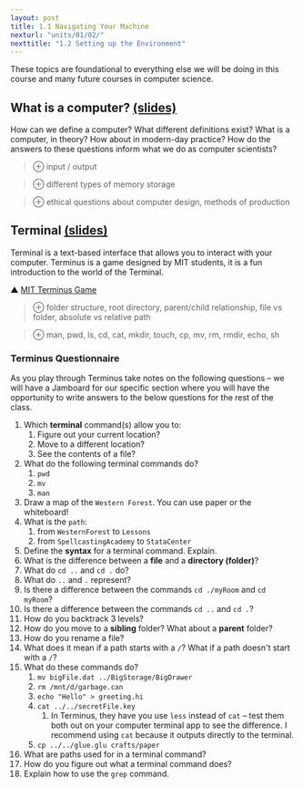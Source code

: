 ```yaml
---
layout: post
title: 1.1 Navigating Your Machine
nexturl: "units/01/02/"
nexttitle: "1.2 Setting up the Environment"
---
```

These topics are foundational to everything else we will be doing in this course and many future courses in computer science.

## What is a computer? [(slides)][c slides]
How can we define a computer? What different definitions exist? What is a computer, in theory? How about in modern-day practice? How do the answers to these questions inform what we do as computer scientists?

> ⊕ input / output

> ⊕ different types of memory storage

> ⊕ ethical questions about computer design, methods of production

## Terminal [(slides)][t slides]
Terminal is a text-based interface that allows you to interact with your computer. Terminus is a game designed by MIT students, it is a fun introduction to the world of the Terminal.

▲ [MIT Terminus Game](https://web.mit.edu/mprat/Public/web/Terminus/Web/main.html)

> ⊕ folder structure, root directory, parent/child relationship, file vs folder, absolute vs relative path

> ⊕ man, pwd, ls, cd, cat, mkdir, touch, cp, mv, rm, rmdir, echo, sh

### Terminus Questionnaire

As you play through Terminus take notes on the following questions – we will have a Jamboard for our specific section where you will have the opportunity to write answers to the below questions for the rest of the class.

1. Which **terminal** command(s) allow you to:
    1. Figure out your current location?
    1. Move to a different location?
    1. See the contents of a file?
1. What do the following terminal commands do?
    1. `pwd`
    1. `mv`
    1. `man`
1. Draw a map of the `Western Forest`. You can use paper or the whiteboard!
1. What is the `path`:
    1. from `WesternForest` to `Lessons`
    1. from `SpellcastingAcademy` to `StataCenter`
1. Define the **syntax** for a terminal command. Explain.
1. What is the difference between a **file** and a **directory (folder)**?
1. What do `cd ..` and `cd .` do?
1. What do `..` and `.` represent?
1. Is there a difference between the commands `cd ./myRoom` and `cd myRoom`?
1. Is there a difference between the commands `cd ..` and `cd .`?
1. How do you backtrack 3 levels?
1. How do you move to a **sibling** folder? What about a **parent** folder?
1. How do you rename a file?
1. What does it mean if a path starts with a `/`? What if a path doesn't start with a `/`?
1. What do these commands do?
    1. `mv bigFile.dat ../BigStorage/BigDrawer`
    1. `rm /mnt/d/garbage.can`
    1. `echo "Hello" > greeting.hi`
    1. `cat ../../secretFile.key` 
        1. In Terminus, they have you use `less` instead of `cat` – test them both out on your computer terminal app to see the difference. I recommend using `cat` because it outputs directly to the terminal.
    1. `cp ../../glue.glu crafts/paper`
1. What are paths used for in a terminal command?
1. How do you figure out what a terminal command does?
1. Explain how to use the `grep` command.

[c slides]: https://docs.google.com/presentation/d/1aiT4vPUjAMF7V4qR0OcOacmCC8aBQhXcNbwQ_ue7vIY/edit?usp=sharing
[t slides]: https://docs.google.com/presentation/d/1BPYoFd7H3KoPspI3g46gtgqptdY8SAHnpiMBcv91Ye4/
